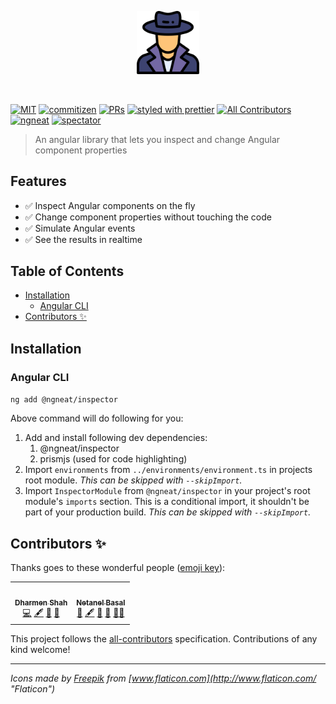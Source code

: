 <p align="center">
 <img width="20%" height="20%" src="./logo.svg">
</p>

<br />

[![MIT](https://img.shields.io/packagist/l/doctrine/orm.svg?style=flat-square)]()
[![commitizen](https://img.shields.io/badge/commitizen-friendly-brightgreen.svg?style=flat-square)]()
[![PRs](https://img.shields.io/badge/PRs-welcome-brightgreen.svg?style=flat-square)]()
[![styled with prettier](https://img.shields.io/badge/styled_with-prettier-ff69b4.svg?style=flat-square)](https://github.com/prettier/prettier)
[![All Contributors](https://img.shields.io/badge/all_contributors-2-orange.svg?style=flat-square)](#contributors-)
[![ngneat](https://img.shields.io/badge/@-ngneat-383636?style=flat-square&labelColor=8f68d4)](https://github.com/ngneat/)
[![spectator](https://img.shields.io/badge/tested%20with-spectator-2196F3.svg?style=flat-square)]()

> An angular library that lets you inspect and change Angular component properties

## Features <!-- omit in toc -->

- ✅ Inspect Angular components on the fly
- ✅ Change component properties without touching the code
- ✅ Simulate Angular events
- ✅ See the results in realtime

## Table of Contents <!-- omit in toc -->

- [Installation](#installation)
  - [Angular CLI](#angular-cli)
- [Contributors ✨](#contributors-)

## Installation

### Angular CLI

`ng add @ngneat/inspector`

Above command will do following for you:

1. Add and install following dev dependencies:
   1. @ngneat/inspector
   2. prismjs (used for code highlighting)
2. Import `environments` from `../environments/environment.ts` in projects root module. *This can be skipped with `--skipImport`.*
3. Import `InspectorModule` from `@ngneat/inspector` in your project's root module's `imports` section. This is a conditional import, it shouldn't be part of your production build. *This can be skipped with `--skipImport`.*

<!-- ## FAQ

## How to ...

Lorem ipsum dolor sit amet, consectetur adipisicing elit. Aliquid assumenda atque blanditiis cum delectus eligendi ips -->

## Contributors ✨

Thanks goes to these wonderful people ([emoji key](https://allcontributors.org/docs/en/emoji-key)):

<!-- ALL-CONTRIBUTORS-LIST:START - Do not remove or modify this section -->
<!-- prettier-ignore-start -->
<!-- markdownlint-disable -->
<table>
  <tr>
    <td align="center"><a href="https://github.com/shhdharmen"><img src="https://avatars3.githubusercontent.com/u/6831283?v=4?s=100" width="100px;" alt=""/><br /><sub><b>Dharmen Shah</b></sub></a><br /><a href="https://github.com/@ngneat/inspector/commits?author=shhdharmen" title="Code">💻</a> <a href="#content-shhdharmen" title="Content">🖋</a> <a href="#ideas-shhdharmen" title="Ideas, Planning, & Feedback">🤔</a> <a href="#maintenance-shhdharmen" title="Maintenance">🚧</a></td>
    <td align="center"><a href="https://www.netbasal.com/"><img src="https://avatars1.githubusercontent.com/u/6745730?v=4?s=100" width="100px;" alt=""/><br /><sub><b>Netanel Basal</b></sub></a><br /><a href="https://github.com/@ngneat/inspector/issues?q=author%3ANetanelBasal" title="Bug reports">🐛</a> <a href="#content-NetanelBasal" title="Content">🖋</a> <a href="https://github.com/@ngneat/inspector/commits?author=NetanelBasal" title="Documentation">📖</a> <a href="#ideas-NetanelBasal" title="Ideas, Planning, & Feedback">🤔</a> <a href="#mentoring-NetanelBasal" title="Mentoring">🧑‍🏫</a></td>
  </tr>
</table>

<!-- markdownlint-restore -->
<!-- prettier-ignore-end -->

<!-- ALL-CONTRIBUTORS-LIST:END -->

This project follows the [all-contributors](https://github.com/all-contributors/all-contributors) specification. Contributions of any kind welcome!

---

*Icons made by [Freepik](http://www.freepik.com/ "Freepik") from [www.flaticon.com](http://www.flaticon.com/ "Flaticon")*
